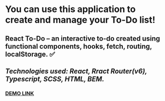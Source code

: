 # **You can use this application to create and manage your To-Do list!**

## React To-Do – an interactive to-do created using functional components, hooks, fetch, routing, localStorage.  :white_check_mark:

## *Technologies used: React, Rract Router(v6), Typescript, SCSS, HTML, BEM.*

### [DEMO LINK](https://NataliiaRodoman.github.io/-react_todo-app_1/) 
